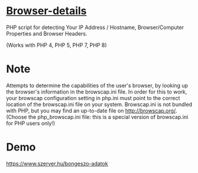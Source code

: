 # <a href="https://github.com/fesusla/browser-details/">Browser-details</a>
PHP script for detecting Your IP Address / Hostname, Browser/Computer Properties and Browser Headers.

(Works with PHP 4, PHP 5, PHP 7, PHP 8)

# Note
Attempts to determine the capabilities of the user's browser, by looking up the browser's information in the browscap.ini file.
In order for this to work, your browscap configuration setting in php.ini must point to the correct location of the browscap.ini file on your system.
Browscap.ini is not bundled with PHP, but you may find an up-to-date file on http://browscap.org/. (Choose the php_browscap.ini file: this is a special version of browscap.ini for PHP users only!)

# Demo
<a href="https://www.szerver.hu/bongeszo-adatok">https://www.szerver.hu/bongeszo-adatok</a>
